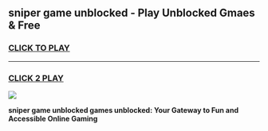 
## sniper game unblocked - Play Unblocked Gmaes & Free
<h3>
<a href="https://premium.freeplayer.one?title=sniper_game_unblocked&ref=20F">CLICK TO PLAY</a></h3>
<hr>

<h3>
<a href="https://premium.freeplayer.one?title=sniper_game_unblocked&ref=20F">CLICK 2 PLAY</a>
  
</h3>

<a href="https://premium.freeplayer.one?title=sniper_game_unblocked&ref=20F/"><img src="https://clearcache.store/games.png"></a>


**sniper game unblocked games unblocked: Your Gateway to Fun and Accessible Online Gaming**
